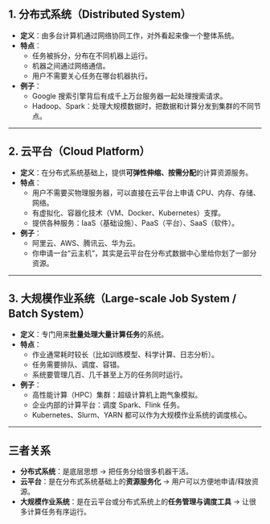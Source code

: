 ## **1. 分布式系统（Distributed System）**

- **定义**：由多台计算机通过网络协同工作，对外看起来像一个整体系统。
- **特点**：
  - 任务被拆分，分布在不同机器上运行。
  - 机器之间通过网络通信。
  - 用户不需要关心任务在哪台机器执行。
- **例子**：
  - Google 搜索引擎背后有成千上万台服务器一起处理搜索请求。
  - Hadoop、Spark：处理大规模数据时，把数据和计算分发到集群的不同节点。

------

## **2. 云平台（Cloud Platform）**

- **定义**：在分布式系统基础上，提供**可弹性伸缩、按需分配**的计算资源服务。
- **特点**：
  - 用户不需要买物理服务器，可以直接在云平台上申请 CPU、内存、存储、网络。
  - 有虚拟化、容器化技术（VM、Docker、Kubernetes）支撑。
  - 提供各种服务：IaaS（基础设施）、PaaS（平台）、SaaS（软件）。
- **例子**：
  - 阿里云、AWS、腾讯云、华为云。
  - 你申请一台“云主机”，其实是云平台在分布式数据中心里给你划了一部分资源。

------

## **3. 大规模作业系统（Large-scale Job System / Batch System）**

- **定义**：专门用来**批量处理大量计算任务**的系统。
- **特点**：
  - 作业通常耗时较长（比如训练模型、科学计算、日志分析）。
  - 任务需要排队、调度、容错。
  - 系统要管理几百、几千甚至上万的任务同时运行。
- **例子**：
  - 高性能计算（HPC）集群：超级计算机上跑气象模拟。
  - 企业内部的计算平台：调度 Spark、Flink 任务。
  - Kubernetes、Slurm、YARN 都可以作为大规模作业系统的调度核心。

------

## **三者关系**

- **分布式系统**：是底层思想 → 把任务分给很多机器干活。
- **云平台**：是在分布式系统基础上的**资源服务化** → 用户可以方便地申请/释放资源。
- **大规模作业系统**：是在云平台或分布式系统上的**任务管理与调度工具** → 让很多计算任务有序运行。

